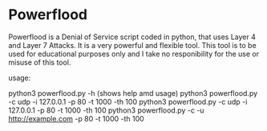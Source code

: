 # Powerflood

 Powerflood is a Denial of Service script coded in python, that uses Layer 4 and Layer 7 Attacks. It is a very powerful and flexible tool.
 This tool is to be used for educational purposes only and I take no responibility for the use or misuse of this tool.

usage: 

python3 powerflood.py -h (shows help amd usage)
python3 powerflood.py -c udp -i 127.0.0.1 -p 80 -t 1000 -th 100
python3 powerflood.py -c udp -i 127.0.0.1 -p 80 -t 1000 -th 100
python3 powerflood.py -c -u http://example.com -p 80 -t 1000 -th 100
